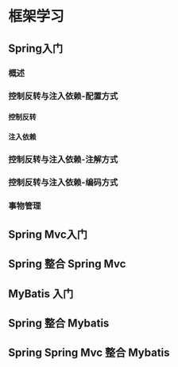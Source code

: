 # 框架学习
## Spring入门
### 概述
### 控制反转与注入依赖-配置方式
#### 控制反转
#### 注入依赖
### 控制反转与注入依赖-注解方式
### 控制反转与注入依赖-编码方式
### 事物管理
## Spring Mvc入门
## Spring 整合 Spring Mvc
## MyBatis 入门
## Spring 整合 Mybatis
## Spring Spring Mvc 整合 Mybatis
